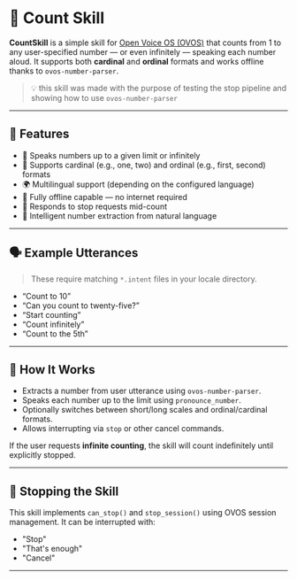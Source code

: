 # 🧮 Count Skill 

**CountSkill** is a simple skill for [Open Voice OS (OVOS)](https://openvoiceos.org) that counts from 1 to any user-specified number — or even infinitely — speaking each number aloud. It supports both **cardinal** and **ordinal** formats and works offline thanks to `ovos-number-parser`.

> 💡 this skill was made with the purpose of testing the stop pipeline and showing how to use `ovos-number-parser`

---

## 🔧 Features

* 📢 Speaks numbers up to a given limit or infinitely
* 🔢 Supports cardinal (e.g., one, two) and ordinal (e.g., first, second) formats
* 🌍 Multilingual support (depending on the configured language)
* 📴 Fully offline capable — no internet required
* 🛑 Responds to stop requests mid-count
* 🧠 Intelligent number extraction from natural language

---

## 🗣 Example Utterances

> These require matching `*.intent` files in your locale directory.

* “Count to 10”
* “Can you count to twenty-five?”
* “Start counting”
* “Count infinitely”
* “Count to the 5th”

---

## 🧠 How It Works

* Extracts a number from user utterance using `ovos-number-parser`.
* Speaks each number up to the limit using `pronounce_number`.
* Optionally switches between short/long scales and ordinal/cardinal formats.
* Allows interrupting via `stop` or other cancel commands.

If the user requests **infinite counting**, the skill will count indefinitely until explicitly stopped.

---

## 🛑 Stopping the Skill

This skill implements `can_stop()` and `stop_session()` using OVOS session management. It can be interrupted with:

* "Stop"
* "That's enough"
* "Cancel"

---
